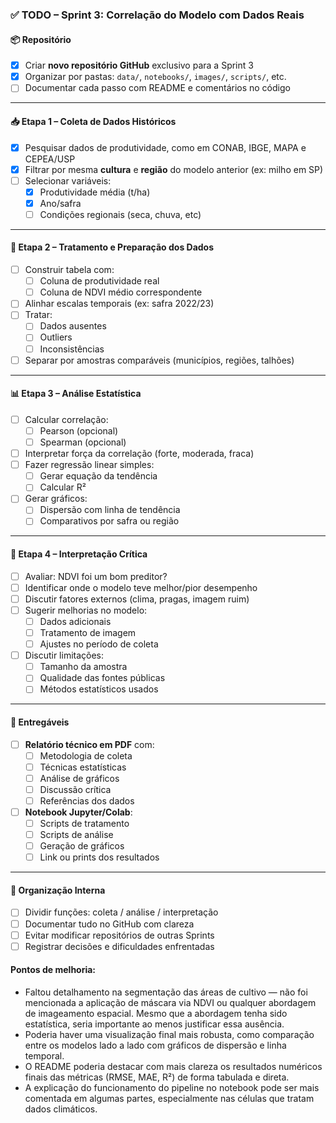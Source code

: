 ### ✅ **TODO – Sprint 3: Correlação do Modelo com Dados Reais**

#### 📦 Repositório

* [x] Criar **novo repositório GitHub** exclusivo para a Sprint 3
* [x] Organizar por pastas: `data/`, `notebooks/`, `images/`, `scripts/`, etc.
* [ ] Documentar cada passo com README e comentários no código

---

#### 📥 Etapa 1 – Coleta de Dados Históricos

* [x] Pesquisar dados de produtividade, como em CONAB, IBGE, MAPA e CEPEA/USP
* [x] Filtrar por mesma **cultura** e **região** do modelo anterior (ex: milho em SP)
* [ ] Selecionar variáveis:
  * [x] Produtividade média (t/ha)
  * [x] Ano/safra
  * [ ] Condições regionais (seca, chuva, etc)

---

#### 🧹 Etapa 2 – Tratamento e Preparação dos Dados

* [ ] Construir tabela com:
  * [ ] Coluna de produtividade real
  * [ ] Coluna de NDVI médio correspondente
* [ ] Alinhar escalas temporais (ex: safra 2022/23)
* [ ] Tratar:
  * [ ] Dados ausentes
  * [ ] Outliers
  * [ ] Inconsistências
* [ ] Separar por amostras comparáveis (municípios, regiões, talhões)

---

#### 📊 Etapa 3 – Análise Estatística

* [ ] Calcular correlação:
  * [ ] Pearson (opcional)
  * [ ] Spearman (opcional)
* [ ] Interpretar força da correlação (forte, moderada, fraca)
* [ ] Fazer regressão linear simples:
  * [ ] Gerar equação da tendência
  * [ ] Calcular R²
* [ ] Gerar gráficos:
  * [ ] Dispersão com linha de tendência
  * [ ] Comparativos por safra ou região

---

#### 🧠 Etapa 4 – Interpretação Crítica

* [ ] Avaliar: NDVI foi um bom preditor?
* [ ] Identificar onde o modelo teve melhor/pior desempenho
* [ ] Discutir fatores externos (clima, pragas, imagem ruim)
* [ ] Sugerir melhorias no modelo:
  * [ ] Dados adicionais
  * [ ] Tratamento de imagem
  * [ ] Ajustes no período de coleta
* [ ] Discutir limitações:
  * [ ] Tamanho da amostra
  * [ ] Qualidade das fontes públicas
  * [ ] Métodos estatísticos usados

---

#### 📝 Entregáveis

* [ ] **Relatório técnico em PDF** com:
  * [ ] Metodologia de coleta
  * [ ] Técnicas estatísticas
  * [ ] Análise de gráficos
  * [ ] Discussão crítica
  * [ ] Referências dos dados
* [ ] **Notebook Jupyter/Colab**:
  * [ ] Scripts de tratamento
  * [ ] Scripts de análise
  * [ ] Geração de gráficos
  * [ ] Link ou prints dos resultados

---

#### 👥 Organização Interna

* [ ] Dividir funções: coleta / análise / interpretação
* [ ] Documentar tudo no GitHub com clareza
* [ ] Evitar modificar repositórios de outras Sprints
* [ ] Registrar decisões e dificuldades enfrentadas

#### Pontos de melhoria:

- Faltou detalhamento na segmentação das áreas de cultivo — não foi mencionada a aplicação de máscara via NDVI ou qualquer abordagem de imageamento espacial. Mesmo que a abordagem tenha sido estatística, seria importante ao menos justificar essa ausência.
- Poderia haver uma visualização final mais robusta, como comparação entre os modelos lado a lado com gráficos de dispersão e linha temporal.
- O README poderia destacar com mais clareza os resultados numéricos finais das métricas (RMSE, MAE, R²) de forma tabulada e direta.
- A explicação do funcionamento do pipeline no notebook pode ser mais comentada em algumas partes, especialmente nas células que tratam dados climáticos.
